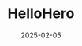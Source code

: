 ---  
layout: startup_page  
title: "HelloHero"  
id: "hellohero.com"  
permalink: "/helloherohellohero.com02052025/"  
website: "https://www.hellohero.com/"  
funding_round: "Debt"  
funding_amount: "$10M"  
investors: "Decathlon Capital Partners"  
about: "HelloHero provides technology-powered mental health and behavioral care services to individuals, families, and schools. They offer accessible, personalized care without waitlists, seven days a week, and accept insurance. Their mission is to strengthen communities through innovative behavioral health solutions."  
markets: "Healthtech, Mental Health, Hospitals and Health Care, Therapeutics, Wellness"  
hq: "Long Island City, New York, United States"  
founded_year: "2018"  
linkedin: "https://www.linkedin.com/company/helloherollc"  
twitter: "https://twitter.com/HelloHeroSchool"  
instagram: ""  
facebook: "https://www.facebook.com/HelloHeroSchool"  
crunchbase: "https://www.crunchbase.com/organization/hellohero"  
pitchbook: "https://pitchbook.com/profiles/company/183766-78"  

date_display: "05-Feb-2025"  
date: "2025-02-05"

# SEO Optimization  
meta_title: "HelloHero - Debt Funding ($10M)"  
meta_description: "HelloHero, HelloHero provides technology-powered mental health and behavioral care services to individuals, families, and schools. They offer accessible, persona..."  
meta_keywords: "HelloHero, Healthtech, Mental Health, Hospitals and Health Care, Therapeutics, Wellness, Debt funding"  
canonical_url: "https://startup.projectstartups.com/helloherohellohero.com02052025/"  
---